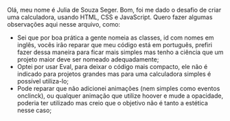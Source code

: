Olá, meu nome é Julia de Souza Seger.
Bom, foi me dado o desafio de criar uma calculadora, usando HTML, CSS e JavaScript.
Quero fazer algumas observações aqui nesse arquivo, como:
- Sei que por boa prática a gente nomeia as classes, id com nomes em inglês, vocês irão reparar que meu código está em português, prefiri fazer dessa maneira para ficar mais simples mas tenho a ciência que um projeto maior deve ser nomeado adequadamente;
- Optei por usar Eval, para deixar o código mais compacto, ele não é indicado para projetos grandes mas para uma calculadora simples é possível utiliza-lo;
- Pode reparar que não adicionei animações (nem simples como eventos onclinck), ou qualquer animação que utilize hoover e mude a opacidade, poderia ter utilizado mas creio que o objetivo não é tanto a estética nesse caso;


